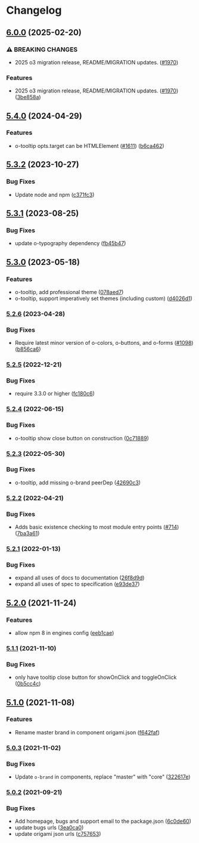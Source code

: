 # Changelog

## [6.0.0](https://github.com/Financial-Times/origami/compare/o-tooltip-v5.4.0...o-tooltip-v6.0.0) (2025-02-20)


### ⚠ BREAKING CHANGES

* 2025 o3 migration release, README/MIGRATION updates. ([#1970](https://github.com/Financial-Times/origami/issues/1970))

### Features

* 2025 o3 migration release, README/MIGRATION updates. ([#1970](https://github.com/Financial-Times/origami/issues/1970)) ([3be858a](https://github.com/Financial-Times/origami/commit/3be858a81a79c3f92c4dff8b4aab5c95b600c7ee))

## [5.4.0](https://github.com/Financial-Times/origami/compare/o-tooltip-v5.3.2...o-tooltip-v5.4.0) (2024-04-29)


### Features

* o-tooltip opts.target can be HTMLElement ([#1611](https://github.com/Financial-Times/origami/issues/1611)) ([b6ca462](https://github.com/Financial-Times/origami/commit/b6ca46240d5be9bed441a5232225a66dcf2da9a1))

## [5.3.2](https://github.com/Financial-Times/origami/compare/o-tooltip-v5.3.1...o-tooltip-v5.3.2) (2023-10-27)


### Bug Fixes

* Update node and npm ([c371fc3](https://github.com/Financial-Times/origami/commit/c371fc3f7f2d66266dbca95862ecef3ddeb1f339))

## [5.3.1](https://github.com/Financial-Times/origami/compare/o-tooltip-v5.3.0...o-tooltip-v5.3.1) (2023-08-25)


### Bug Fixes

* update o-typography dependency  ([fb45b47](https://github.com/Financial-Times/origami/commit/fb45b47274241ea828f7dd50233441a76a215a51))

## [5.3.0](https://www.github.com/Financial-Times/origami/compare/o-tooltip-v5.2.6...o-tooltip-v5.3.0) (2023-05-18)


### Features

* o-tooltip, add professional theme ([078aed7](https://www.github.com/Financial-Times/origami/commit/078aed797401b60cd923d9fd508a3dfb6de5016f))
* o-tooltip, support imperatively set themes (including custom) ([d4026d1](https://www.github.com/Financial-Times/origami/commit/d4026d1472e44473386129305bc6e0c2c4bafa16))

### [5.2.6](https://www.github.com/Financial-Times/origami/compare/o-tooltip-v5.2.5...o-tooltip-v5.2.6) (2023-04-28)


### Bug Fixes

* Require latest minor version of o-colors, o-buttons, and o-forms ([#1098](https://www.github.com/Financial-Times/origami/issues/1098)) ([b856ca6](https://www.github.com/Financial-Times/origami/commit/b856ca66c9ec555f3c70833ffa35cb05cd19841f))

### [5.2.5](https://www.github.com/Financial-Times/origami/compare/o-tooltip-v5.2.4...o-tooltip-v5.2.5) (2022-12-21)


### Bug Fixes

* require 3.3.0 or higher ([fc180c6](https://www.github.com/Financial-Times/origami/commit/fc180c619755daa1b7bfe65509f354cf0de113bf))

### [5.2.4](https://www.github.com/Financial-Times/origami/compare/o-tooltip-v5.2.3...o-tooltip-v5.2.4) (2022-06-15)


### Bug Fixes

* o-tooltip show close button on construction ([0c71889](https://www.github.com/Financial-Times/origami/commit/0c71889e0b1855041efe28dadcff9dbefb99d704))

### [5.2.3](https://www.github.com/Financial-Times/origami/compare/o-tooltip-v5.2.2...o-tooltip-v5.2.3) (2022-05-30)


### Bug Fixes

* o-tooltip, add missing o-brand peerDep ([42690c3](https://www.github.com/Financial-Times/origami/commit/42690c301e3832fef616cf180aa2fb59e4a09944))

### [5.2.2](https://www.github.com/Financial-Times/origami/compare/o-tooltip-v5.2.1...o-tooltip-v5.2.2) (2022-04-21)


### Bug Fixes

* Adds basic existence checking to most module entry points ([#714](https://www.github.com/Financial-Times/origami/issues/714)) ([7ba3a61](https://www.github.com/Financial-Times/origami/commit/7ba3a61d0de2a32d3a27a225fd4258b3820c7bda))

### [5.2.1](https://www.github.com/Financial-Times/origami/compare/o-tooltip-v5.2.0...o-tooltip-v5.2.1) (2022-01-13)


### Bug Fixes

* expand all uses of docs to documentation ([26f8d9d](https://www.github.com/Financial-Times/origami/commit/26f8d9d8cbbe3e78902d8c3951b37e08150a77bd))
* expand all uses of spec to specification ([e93de37](https://www.github.com/Financial-Times/origami/commit/e93de3789c3a0ae8b2737ab9d9e9e63b294e8f65))

## [5.2.0](https://www.github.com/Financial-Times/origami/compare/o-tooltip-v5.1.1...o-tooltip-v5.2.0) (2021-11-24)


### Features

* allow npm 8 in engines config ([eeb1cae](https://www.github.com/Financial-Times/origami/commit/eeb1cae6e7f0379e647f2b41240b1f294997d528))

### [5.1.1](https://www.github.com/Financial-Times/origami/compare/o-tooltip-v5.1.0...o-tooltip-v5.1.1) (2021-11-10)


### Bug Fixes

* only have tooltip close button for showOnClick and toggleOnClick ([0b5cc4c](https://www.github.com/Financial-Times/origami/commit/0b5cc4c7764671d742a43d925e943acd5e6f8803))

## [5.1.0](https://www.github.com/Financial-Times/origami/compare/o-tooltip-v5.0.3...o-tooltip-v5.1.0) (2021-11-08)


### Features

* Rename master brand in component origami.json ([f642faf](https://www.github.com/Financial-Times/origami/commit/f642faf0574d84ea8185b56e6090c8015def27e6))

### [5.0.3](https://www.github.com/Financial-Times/origami/compare/o-tooltip-v5.0.2...o-tooltip-v5.0.3) (2021-11-02)


### Bug Fixes

* Update `o-brand` in components, replace "master" with "core" ([322617e](https://www.github.com/Financial-Times/origami/commit/322617ea80f30a6825d9c36872e05574b871ea82))

### [5.0.2](https://www.github.com/Financial-Times/origami/compare/o-tooltip-v5.0.1...o-tooltip-v5.0.2) (2021-09-21)


### Bug Fixes

* Add homepage, bugs and support email to the package.json ([6c0de60](https://www.github.com/Financial-Times/origami/commit/6c0de60ebd6e64c4dd16d000fcc6b79412ce30f4))
* update bugs urls ([3ea0ca0](https://www.github.com/Financial-Times/origami/commit/3ea0ca03bcb6e55142a77387ad0fff5ddf056d44))
* update origami json urls ([c757653](https://www.github.com/Financial-Times/origami/commit/c7576532b5a14f0462d5346dfb63238be025602e))
